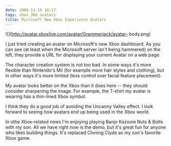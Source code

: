 ```yaml
---
date: 2008-11-19 18:17
tags: xbox_360 avatars
title: Microsoft New Xbox Experience Avatars
---
```


![](http://avatar.xboxlive.com/avatar/Grammerjack/avatar-
body.png)

I
just tried creating an avatar on Microsoft's new Xbox dashboard. As you can
see (at least when the Microsoft server isn't being hammered) on the left,
they provide a URL for displaying your current Avatar on a web page.

The
character creation system is not too bad. In some ways it's more flexible than
Nintendo's Mii (for example more hair styles and clothing), but in other ways
it's more limited (less control over facial feature placement).

My avatar
looks better on the Xbox than it does here -- they should consider sharpening
the image. For example, the T-shirt my avatar is wearing has a thin-lined Xbox
symbol.

I think they do a good job of avoiding the Uncanny Valley effect. I
look forward to seeing how avatars end up being used in the Xbox world.

In
othe Xbox-related news I'm enjoying playing Banjo Kazooie Nuts & Bolts with my
son. All we have right now is the demo, but it's great fun for anyone who
likes building things. It's replaced Cloning Clyde as my son's favorite Xbox
game.
